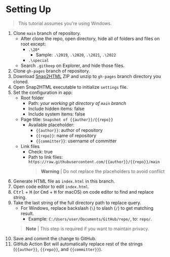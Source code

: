<!-- markdownlint-disable MD033 -->

# Setting Up

> This tutorial assumes you're using Windows.

1. Clone `main` branch of repository.
   * After clone the repo, open directory, hide all of folders and files on root except:
     * `.\20*`
       * Sample: `.\2019`, `.\2020`, `.\2021`, `.\2022`
     * `.\special`
   * Search `.gitkeep` on Explorer, and hide those files.
2. Clone `gh-pages` branch of repository.
3. Download [Snap2HTML](https://rlvision.com/snap2html/about.php) ZIP and unzip to `gh-pages` branch directory you cloned.
4. Open Snap2HTML executable to initialize `settings` file.
5. Set the configuration in app:
   * Root folder
     * Path: *your working git directory of `main` branch*
     * Include hidden items: false
     * Include system items: false
   * Page title: `Snapshot of {{author}}/{{repo}}`
     * Available placeholder:
       * `{{author}}`: author of repository
       * `{{repo}}`: name of repository
       * `{{committer}}`: username of committer
   * Link files
     * Check: true
     * Path to link files: `https://raw.githubusercontent.com/{{author}}/{{repo}}/main`
       > **Warning** |
       > Do not replace the placeholders to avoid conflict
6. Generate HTML file as `index.html` in this branch.
7. Open code editor to edit `index.html`.
8. <kbd>Ctrl</kbd> + <kbd>H</kbd> (or <kbd>Cmd</kbd> + <kbd>H</kbd> for macOS) on code editor to find and replace string.
9. Take the last string of the full directory path to replace query.
   * For Windows, replace backslash (`\`) to slash (`/`) to get matching result.
     * Example: `C:/Users/user/Documents/GitHub/repo/`, to: `repo/`.
   > **Note** |
   > This step is required if you want to maintain privacy.
10. Save and commit the change to GitHub.
11. GitHub Action Bot will automatically replace rest of the strings (`{{author}}`, `{{repo}}`, and `{{committer}}`).
